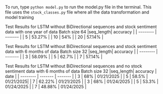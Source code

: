 To run, type `python model.py` to run the model.py file in the terminal. This file uses the `stock_classes.py` file where all the data transformation and model training

Test Results for LSTM without BiDirectional sequences and stock sentiment data with one year of data
Batch size 64
|seq_length| accuracy |
| -------- | ------- |
| 5 | 53.27% |
| 10 | 54% |
| 20 | 57.14% |

Test Results for LSTM without BiDirectional sequences and stock sentiment data with 6 months of data
Batch size 32
|seq_length| accuracy |
| -------- | ------- |
| 3 | 58.09% |
| 5 | 62.7% |
| 7 | 57.14% |

Test Results for LSTM without BiDirectional sequences and no stock sentiment data with 6 months of data
Batch size 32
|seq_length| accuracy | date |
| -------- | ------- | ------- |
| 3 | 68% | 01/21/2025 |
| 5 | 58.5% | 01/21/2025|
| 7 | 62.22% | 01/21/2025 |
| 3 | 68% | 01/24/2025 |
| 5 | 53.3% | 01/24/2025 |
| 7 | 48.88% | 01/24/2025 |
